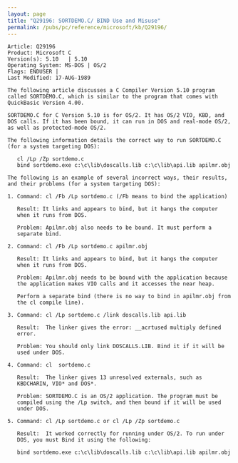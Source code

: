 ```yaml
---
layout: page
title: "Q29196: SORTDEMO.C/ BIND Use and Misuse"
permalink: /pubs/pc/reference/microsoft/kb/Q29196/
---
```


	Article: Q29196
	Product: Microsoft C
	Version(s): 5.10   | 5.10
	Operating System: MS-DOS | OS/2
	Flags: ENDUSER |
	Last Modified: 17-AUG-1989
	
	The following article discusses a C Compiler Version 5.10 program
	called SORTDEMO.C, which is similar to the program that comes with
	QuickBasic Version 4.00.
	
	SORTDEMO.C for C Version 5.10 is for OS/2. It has OS/2 VIO, KBD, and
	DOS calls. If it has been bound, it can run in DOS and real-mode OS/2,
	as well as protected-mode OS/2.
	
	The following information details the correct way to run SORTDEMO.C
	(for a system targeting DOS):
	
	   cl /Lp /Zp sortdemo.c
	   bind sortdemo.exe c:\c\lib\doscalls.lib c:\c\lib\api.lib apilmr.obj
	
	The following is an example of several incorrect ways, their results,
	and their problems (for a system targeting DOS):
	
	1. Command: cl /Fb /Lp sortdemo.c (/Fb means to bind the application)
	
	   Result: It links and appears to bind, but it hangs the computer
	   when it runs from DOS.
	
	   Problem: Apilmr.obj also needs to be bound. It must perform a
	   separate bind.
	
	2. Command: cl /Fb /Lp sortdemo.c apilmr.obj
	
	   Result: It links and appears to bind, but it hangs the computer
	   when it runs from DOS.
	
	   Problem: Apilmr.obj needs to be bound with the application because
	   the application makes VIO calls and it accesses the near heap.
	
	   Perform a separate bind (there is no way to bind in apilmr.obj from
	   the cl compile line).
	
	3. Command: cl /Lp sortdemo.c /link doscalls.lib api.lib
	
	   Result:  The linker gives the error: __acrtused multiply defined
	   error.
	
	   Problem: You should only link DOSCALLS.LIB. Bind it if it will be
	   used under DOS.
	
	4. Command: cl  sortdemo.c
	
	   Result:  The linker gives 13 unresolved externals, such as
	   KBDCHARIN, VIO* and DOS*.
	
	   Problem: SORTDEMO.C is an OS/2 application. The program must be
	   compiled using the /Lp switch, and then bound if it will be used
	   under DOS.
	
	5. Command: cl /Lp sortdemo.c or cl /Lp /Zp sortdemo.c
	
	   Result:  It worked correctly for running under OS/2. To run under
	   DOS, you must Bind it using the following:
	
	   bind sortdemo.exe c:\c\lib\doscalls.lib c:\c\lib\api.lib apilmr.obj
